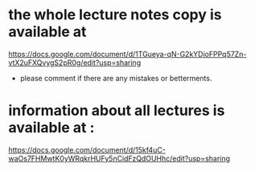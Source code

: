 # the whole lecture notes copy is available at
https://docs.google.com/document/d/1TGueya-qN-G2kYDioFPPq57Zn-vtX2uFXQvygS2pR0g/edit?usp=sharing
* please comment if there are any mistakes or betterments.
# information about all lectures is available at :
https://docs.google.com/document/d/15kf4uC-waOs7FHMwtK0yWRqkrHUFy5nCidFzQdOUHhc/edit?usp=sharing
